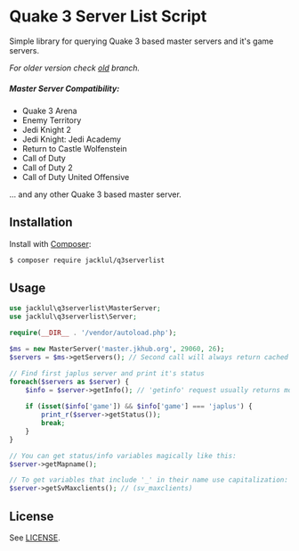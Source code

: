 # Quake 3 Server List Script #

Simple library for querying Quake 3 based master servers and it's game servers.

_For older version check [old](https://github.com/jacklul/q3serverlist/tree/old) branch._

##### Master Server Compatibility:
* Quake 3 Arena
* Enemy Territory
* Jedi Knight 2
* Jedi Knight: Jedi Academy
* Return to Castle Wolfenstein
* Call of Duty
* Call of Duty 2
* Call of Duty United Offensive

... and any other Quake 3 based master server.

## Installation

Install with [Composer](https://github.com/composer/composer):

```bash
$ composer require jacklul/q3serverlist
```

## Usage

```php
use jacklul\q3serverlist\MasterServer;
use jacklul\q3serverlist\Server;

require(__DIR__ . '/vendor/autoload.php');

$ms = new MasterServer('master.jkhub.org', 29060, 26);
$servers = $ms->getServers(); // Second call will always return cached data, same with Server->getInfo and Server->getStatus

// Find first japlus server and print it's status
foreach($servers as $server) {
	$info = $server->getInfo();	// 'getinfo' request usually returns mod name/directory
	
	if (isset($info['game']) && $info['game'] === 'japlus') {
		print_r($server->getStatus());
		break;
	}
}

// You can get status/info variables magically like this:
$server->getMapname();

// To get variables that include '_' in their name use capitalization:
$server->getSvMaxclients(); // (sv_maxclients)
```

## License

See [LICENSE](LICENSE).
